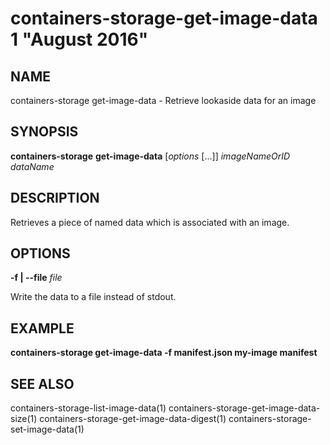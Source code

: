 # containers-storage-get-image-data 1 "August 2016"

## NAME
containers-storage get-image-data - Retrieve lookaside data for an image

## SYNOPSIS
**containers-storage** **get-image-data** [*options* [...]] *imageNameOrID* *dataName*

## DESCRIPTION
Retrieves a piece of named data which is associated with an image.

## OPTIONS
**-f | --file** *file*

Write the data to a file instead of stdout.

## EXAMPLE
**containers-storage get-image-data -f manifest.json my-image manifest**

## SEE ALSO
containers-storage-list-image-data(1)
containers-storage-get-image-data-size(1)
containers-storage-get-image-data-digest(1)
containers-storage-set-image-data(1)
